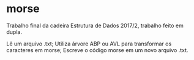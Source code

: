 # morse
Trabalho final da cadeira Estrutura de Dados 2017/2, trabalho feito em dupla.

Lê um arquivo .txt;
Utiliza árvore ABP ou AVL para transformar os caracteres em morse;
Escreve o código morse em um novo arquivo .txt.
